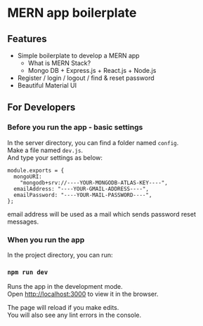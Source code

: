 # MERN app boilerplate

## Features

- Simple boilerplate to develop a MERN app
  - What is MERN Stack?
  - Mongo DB + Express.js + React.js + Node.js
- Register / login / logout / find & reset password
- Beautiful Material UI

## For Developers

### Before you run the app - basic settings

In the server directory, you can find a folder named `config`.<br />
Make a file named `dev.js`.<br />
And type your settings as below:

```
module.exports = {
  mongoURI:
    "mongodb+srv://----YOUR-MONGODB-ATLAS-KEY----",
  emailAddress: "----YOUR-GMAIL-ADDRESS----",
  emailPassword: "----YOUR-MAIL-PASSWORD----",
};
```

email address will be used as a mail which sends password reset messages.

### When you run the app

In the project directory, you can run:

### `npm run dev`

Runs the app in the development mode.<br />
Open [http://localhost:3000](http://localhost:3000) to view it in the browser.

The page will reload if you make edits.<br />
You will also see any lint errors in the console.
